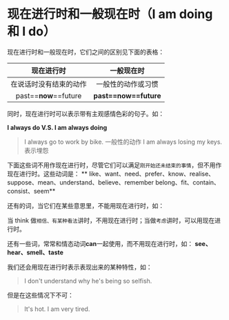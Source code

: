 # 现在进行时和一般现在时（I am doing 和 I do）

现在进行时和一般现在时，它们之间的区别见下面的表格：

|现在进行时|一般现在时|
|:--:|:--:|
|在说话时没有结束的动作|一般性的动作或习惯|
|past==**now**==future|**past==now==future**|


同时，现在进行时可以表示带有主观感情色彩的句子。如：

**I always do V.S. I am always doing**

> I always go to work by bike. 一般性的动作
> I am always losing my keys. 表示埋怨

下面这些词不用作现在进行时，尽管它们可以满足`刚开始还未结束的事情`，但不用作现在进行时。这些动词是：
**
like、want、need、prefer、know、realise、suppose、mean、understand、believe、remember belong、fit、contain、consist、seem**


还有的词，当它们在某些意思里，不能用现在进行时，如：

当 think 做`相信、有某种看法`讲时，不用现在进行时；当做`考虑`讲时，可以用现在进行时。

还有一些词，常常和情态动词**can**一起使用，而不用现在进行时，如：
**see、hear、smell、taste**

我们还会用现在进行时表示表现出来的某种特性，如：
> I don't understand why he's being so selfish.

但是在这些情况下不可：

> It's hot.
> I am very tired.
